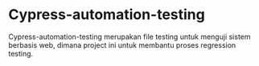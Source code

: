 # Cypress-automation-testing
Cypress-automation-testing merupakan file testing untuk menguji sistem berbasis web, dimana project ini untuk membantu proses regression testing.
